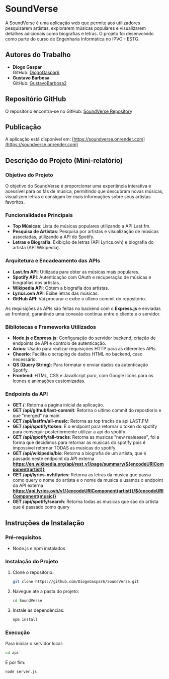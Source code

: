 # SoundVerse

A SoundVerse é uma aplicação web que permite aos utilizadores pesquisarem artistas, explorarem músicas populares e visualizarem detalhes adicionais como biografias e letras. O projeto foi desenvolvido como parte do curso de Engenharia Informática no IPVC - ESTG.

## Autores do Trabalho
- **Diogo Gaspar**  
  GitHub: [DiogoGaspar6](https://github.com/DiogoGaspar6)
- **Gustavo Barbosa**  
  GitHub: [GustavoBarbosa2](https://github.com/GustavoBarbosa2)

## Repositório GitHub
O repositório encontra-se no GitHub: [SoundVerse Repository](https://github.com/DiogoGaspar6/SoundVerse)

## Publicação
A aplicação está disponível em: [https://soundverse.onrender.com](https://soundverse.onrender.com)

## Descrição do Projeto (Mini-relatório)

### Objetivo do Projeto
O objetivo do SoundVerse é proporcionar uma experiência interativa e acessível para os fãs de música, permitindo que descubram novas músicas, visualizem letras e consigam ter mais informações sobre seus artistas favoritos. 

### Funcionalidades Principais
- **Top Músicas**: Lista de músicas populares utilizando a API Last.fm.
- **Pesquisa de Artistas**: Pesquisa por artistas e visualização de músicas associadas, utilizando a API do Spotify.
- **Letras e Biografia**: Exibição de letras (API Lyrics.ovh) e biografia do artista (API Wikipedia).

### Arquitetura e Encadeamento das APIs
- **Last.fm API**: Utilizada para obter as músicas mais populares.
- **Spotify API**: Autenticação com OAuth e recuperação de músicas e biografias dos artistas. 
- **Wikipedia API**: Obtém a biografia dos artistas.
- **Lyrics.ovh API**: Exibe letras das músicas.
- **GitHub API**: Vai procurar e exibe o último commit do repositório.

As requisições às APIs são feitas no backend com o **Express.js** e enviadas ao frontend, garantindo uma conexão contínua entre o cliente e o servidor.

### Bibliotecas e Frameworks Utilizados
- **Node.js e Express.js**: Configuração do servidor backend, criação de endpoints de API e controlo de autenticação.
- **Axios**: Usado para realizar requisições HTTP para as diferentes APIs.
- **Cheerio**: Facilita o scraping de dados HTML no backend, caso necessário.
- **QS (Query String)**: Para formatar e enviar dados da autenticação Spotify.
- **Frontend**: HTML, CSS e JavaScript puro, com Google Icons para os ícones e animações customizadas.

### Endpoints da API
- **GET /**: Retorna a pagina inicial da aplicação.
- **GET /api/github/last-commit**: Retorna o ultimo commit do repostiorio e que "merged" na main.
- **GET /api/lastfm/all-music**: Retorna as top tracks da api LAST.FM 
- **GET /api/spotify/token**: É o endpoint para retornar o token do spotify para conseguir posteriormente utilizar a api do spotify
- **GET /api/spotify/all-tracks**: Retorna as musicas "new realeases", foi a forma que decidimos para retornar as musicas do spotify pois é impossivel retornar TODAS as musicas do spotify
- **GET /api/wikipedia/bio**: Retorna a biografia de um artista, que é passado neste endpoint da API externa **https://en.wikipedia.org/api/rest_v1/page/summary/${encodeURIComponent(artist)}**
- **GET /api/lyrics-ovh/lyrics**: Retorna as letras da musica que passa como query o nome do artista e o nome da musica e usamos o endpoint da API externa **https://api.lyrics.ovh/v1/{encodeURIComponent(artist)}/${encodeURIComponent(music)}**
- **GET /api/spotify/search**: Retorna todas as musicas que sao do artista que é passado como query

## Instruções de Instalação


### Pré-requisitos
- Node.js e npm instalados

### Instalação do Projeto
1. Clone o repositório:
    ```bash
    git clone https://github.com/DiogoGaspar6/SoundVerse.git
    ```
2. Navegue até a pasta do projeto:
    ```bash
    cd SoundVerse
    ```
3. Instale as dependências:
    ```bash
    npm install
    ```

### Execução
Para iniciar o servidor local:
```bash
cd api
```
E por fim:
```bash
node server.js
```